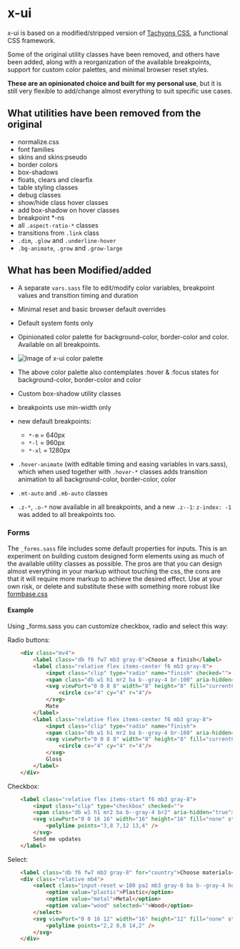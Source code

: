 # x-ui

x-ui is based on a modified/stripped version of [Tachyons CSS](http://tachyons.io/), a functional CSS framework.

Some of the original utility classes have been removed, and others have been added, along with a reorganization of the available breakpoints, support for custom color palettes, and minimal browser reset styles. 

__These are an opinionated choice and built for my personal use__, but it is still very flexible to add/change almost everything to suit specific use cases.

## What utilities have been removed from the original

- normalize.css
- font families
- skins and skins:pseudo
- border colors
- box-shadows
- floats, clears and clearfix
- table styling classes
- debug classes
- show/hide class hover classes
- add box-shadow on hover classes
- breakpoint *-ns
- all `.aspect-ratio-*` classes
- transitions from `.link` class
- `.dim`, `.glow` and `.underline-hover`
- `.bg-animate`, `.grow` and `.grow-large`

## What has been Modified/added

- A separate `vars.sass` file to edit/modify color variables, breakpoint values and transition timing and duration
- Minimal reset and basic browser default overrides
- Default system fonts only
- Opinionated color palette for background-color, border-color and color. Available on all breakpoints.
- ![Image of x-ui color palette](http://syndicatefx.com/img/x-ui-colors.png)
- The above color palette also contemplates :hover & :focus states for background-color, border-color and color
- Custom box-shadow utility classes
- breakpoints use min-width only
- new default breakpoints:

    - `*-m` = 640px
    - `*-l` = 960px
    - `*-xl` = 1280px

- `.hover-animate` (with editable timing and easing variables in vars.sass), which when used together with `.hover-*` classes adds transition animation to all background-color, border-color, color
- `.mt-auto` and `.mb-auto` classes
- `.z-*`, `.o-*` now available in all breakpoints, and a new `.z--1`: `z-index: -1` was added to all breakpoints too.

### Forms

The `_forms.sass` file includes some default properties for inputs. This is an experiment on building custom designed form elements using as much of the available utility classes as possible. The pros are that you can design almost everything in your markup without touching the css, the cons are that it will require more markup to achieve the desired effect. Use at your own risk, or delete and substitute these with something more robust like [formbase.css](https://github.com/electerious/formbase)

#### Example

Using _forms.sass you can customize checkbox, radio and select this way:

Radio buttons:

```html
    <div class="mv4">
        <label class="db f6 fw7 mb3 gray-8">Choose a finish</label>
        <label class="relative flex items-center f6 mb3 gray-8">
            <input class="clip" type="radio" name="finish" checked="">
            <span class="db w1 h1 mr2 ba b--gray-4 br-100" aria-hidden="true"></span>
            <svg viewPort="0 0 8 8" width="8" height="8" fill="currentColor" class="absolute ml1" aria-hidden="true">
                <circle cx="4" cy="4" r="4"/>
            </svg>
            Mate
        </label>
        <label class="relative flex items-center f6 mb3 gray-8">
            <input class="clip" type="radio" name="finish">
            <span class="db w1 h1 mr2 ba b--gray-4 br-100" aria-hidden="true"></span>
            <svg viewPort="0 0 8 8" width="8" height="8" fill="currentColor" class="absolute ml1" aria-hidden="true">
                <circle cx="4" cy="4" r="4"/>
            </svg>
            Gloss
        </label>
    </div>
```

Checkbox:

```html
    <label class="relative flex items-start f6 mb3 gray-8">
        <input class="clip" type="checkbox" checked="">
        <span class="db w1 h1 mr2 ba b--gray-4 br2" aria-hidden="true"></span>
        <svg viewPort="0 0 16 16" width="16" height="16" fill="none" stroke="currentColor" stroke-width="2" class="absolute" aria-hidden="true">
            <polyline points="3,8 7,12 13,4" />
        </svg>
        Send me updates
    </label>
```

Select:

```html
    <label class="db f6 fw7 mb3 gray-8" for="country">Choose materials</label>
    <div class="relative mb4">
        <select class="input-reset w-100 pa2 mb3 gray-8 ba b--gray-4 hover-animate hover-b--gray-8 br2" id="country">
            <option value="plastic">Plastic</option>
            <option value="metal">Metal</option>
            <option value="wood" selected="">Wood</option>
        </select>
        <svg viewPort="0 0 16 12" width="16" height="12" fill="none" stroke="currentColor" stroke-width="2" class="absolute right-0 top-1 mr2 nt1 gray-8" aria-hidden="true">
            <polyline points="2,2 8,8 14,2" />
        </svg>
    </div>
```
